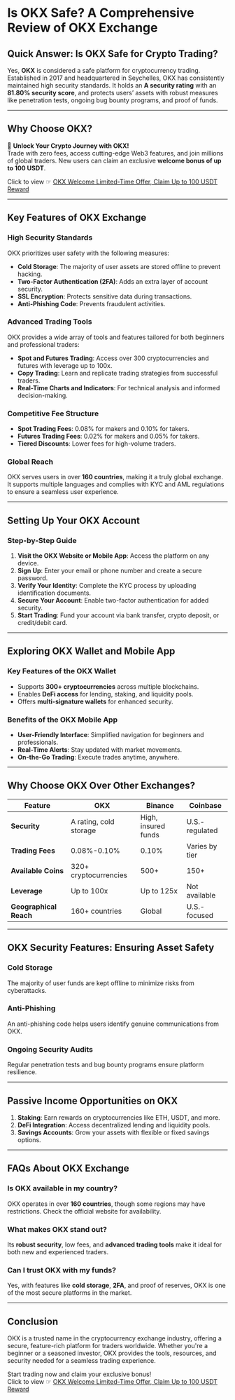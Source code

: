 # Is OKX Safe? A Comprehensive Review of OKX Exchange

## Quick Answer: Is OKX Safe for Crypto Trading?

Yes, **OKX** is considered a safe platform for cryptocurrency trading. Established in 2017 and headquartered in Seychelles, OKX has consistently maintained high security standards. It holds an **A security rating** with an **81.80% security score**, and protects users’ assets with robust measures like penetration tests, ongoing bug bounty programs, and proof of funds.

---

## Why Choose OKX? 

🚀 **Unlock Your Crypto Journey with OKX!**  
Trade with zero fees, access cutting-edge Web3 features, and join millions of global traders. New users can claim an exclusive **welcome bonus of up to 100 USDT**.  

Click to view ☞ [OKX Welcome Limited-Time Offer, Claim Up to 100 USDT Reward](https://bit.ly/OKXe)  

---

## Key Features of OKX Exchange

### High Security Standards
OKX prioritizes user safety with the following measures:
- **Cold Storage**: The majority of user assets are stored offline to prevent hacking.
- **Two-Factor Authentication (2FA)**: Adds an extra layer of account security.
- **SSL Encryption**: Protects sensitive data during transactions.
- **Anti-Phishing Code**: Prevents fraudulent activities.

### Advanced Trading Tools
OKX provides a wide array of tools and features tailored for both beginners and professional traders:
- **Spot and Futures Trading**: Access over 300 cryptocurrencies and futures with leverage up to 100x.
- **Copy Trading**: Learn and replicate trading strategies from successful traders.
- **Real-Time Charts and Indicators**: For technical analysis and informed decision-making.

### Competitive Fee Structure
- **Spot Trading Fees**: 0.08% for makers and 0.10% for takers.
- **Futures Trading Fees**: 0.02% for makers and 0.05% for takers.
- **Tiered Discounts**: Lower fees for high-volume traders.

### Global Reach
OKX serves users in over **160 countries**, making it a truly global exchange. It supports multiple languages and complies with KYC and AML regulations to ensure a seamless user experience.

---

## Setting Up Your OKX Account

### Step-by-Step Guide
1. **Visit the OKX Website or Mobile App**: Access the platform on any device.
2. **Sign Up**: Enter your email or phone number and create a secure password.
3. **Verify Your Identity**: Complete the KYC process by uploading identification documents.
4. **Secure Your Account**: Enable two-factor authentication for added security.
5. **Start Trading**: Fund your account via bank transfer, crypto deposit, or credit/debit card.

---

## Exploring OKX Wallet and Mobile App

### Key Features of the OKX Wallet
- Supports **300+ cryptocurrencies** across multiple blockchains.
- Enables **DeFi access** for lending, staking, and liquidity pools.
- Offers **multi-signature wallets** for enhanced security.

### Benefits of the OKX Mobile App
- **User-Friendly Interface**: Simplified navigation for beginners and professionals.
- **Real-Time Alerts**: Stay updated with market movements.
- **On-the-Go Trading**: Execute trades anytime, anywhere.

---

## Why Choose OKX Over Other Exchanges?

| Feature                | OKX                  | Binance               | Coinbase              |
|------------------------|----------------------|-----------------------|-----------------------|
| **Security**           | A rating, cold storage | High, insured funds   | U.S.-regulated        |
| **Trading Fees**       | 0.08%-0.10%          | 0.10%                 | Varies by tier        |
| **Available Coins**    | 320+ cryptocurrencies | 500+                 | 150+                 |
| **Leverage**           | Up to 100x           | Up to 125x           | Not available         |
| **Geographical Reach** | 160+ countries       | Global               | U.S.-focused          |

---

## OKX Security Features: Ensuring Asset Safety

### Cold Storage
The majority of user funds are kept offline to minimize risks from cyberattacks.

### Anti-Phishing
An anti-phishing code helps users identify genuine communications from OKX.

### Ongoing Security Audits
Regular penetration tests and bug bounty programs ensure platform resilience.

---

## Passive Income Opportunities on OKX

1. **Staking**: Earn rewards on cryptocurrencies like ETH, USDT, and more.
2. **DeFi Integration**: Access decentralized lending and liquidity pools.
3. **Savings Accounts**: Grow your assets with flexible or fixed savings options.

---

## FAQs About OKX Exchange

### Is OKX available in my country?
OKX operates in over **160 countries**, though some regions may have restrictions. Check the official website for availability.

### What makes OKX stand out?
Its **robust security**, low fees, and **advanced trading tools** make it ideal for both new and experienced traders.

### Can I trust OKX with my funds?
Yes, with features like **cold storage**, **2FA**, and proof of reserves, OKX is one of the most secure platforms in the market.

---

## Conclusion

OKX is a trusted name in the cryptocurrency exchange industry, offering a secure, feature-rich platform for traders worldwide. Whether you're a beginner or a seasoned investor, OKX provides the tools, resources, and security needed for a seamless trading experience.

Start trading now and claim your exclusive bonus!  
Click to view ☞ [OKX Welcome Limited-Time Offer, Claim Up to 100 USDT Reward](https://bit.ly/OKXe)

